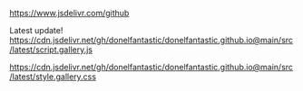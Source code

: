 https://www.jsdelivr.com/github

Latest update! 
https://cdn.jsdelivr.net/gh/donelfantastic/donelfantastic.github.io@main/src/latest/script.gallery.js

https://cdn.jsdelivr.net/gh/donelfantastic/donelfantastic.github.io@main/src/latest/style.gallery.css



